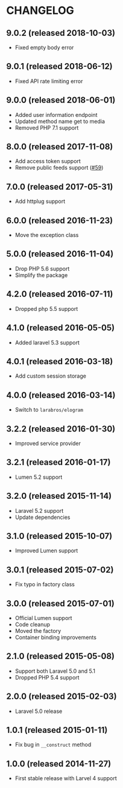 # CHANGELOG

## 9.0.2 (released 2018-10-03)

- Fixed empty body error

## 9.0.1 (released 2018-06-12)

- Fixed API rate limiting error

## 9.0.0 (released 2018-06-01)

- Added user information endpoint
- Updated method name get to media
- Removed PHP 7.1 support

## 8.0.0 (released 2017-11-08)

- Add access token support
- Remove public feeds support ([#59](https://github.com/vinkla/instagram/issues/59))

## 7.0.0 (released 2017-05-31)

- Add httplug support

## 6.0.0 (released 2016-11-23)

- Move the exception class

## 5.0.0 (released 2016-11-04)

- Drop PHP 5.6 support
- Simplify the package

## 4.2.0 (released 2016-07-11)

- Dropped php 5.5 support

## 4.1.0 (released 2016-05-05)

- Added laravel 5.3 support

## 4.0.1 (released 2016-03-18)

- Add custom session storage

## 4.0.0 (released 2016-03-14)

- Switch to `larabros/elogram`

## 3.2.2 (released 2016-01-30)

- Improved service provider

## 3.2.1 (released 2016-01-17)

- Lumen 5.2 support

## 3.2.0 (released 2015-11-14)

- Laravel 5.2 support
- Update dependencies

## 3.1.0 (released 2015-10-07)

- Improved Lumen support

## 3.0.1 (released 2015-07-02)

- Fix typo in factory class

## 3.0.0 (released 2015-07-01)

- Official Lumen support
- Code cleanup
- Moved the factory
- Container binding improvements

## 2.1.0 (released 2015-05-08)

- Support both Laravel 5.0 and 5.1
- Dropped PHP 5.4 support

## 2.0.0 (released 2015-02-03)

- Laravel 5.0 release

## 1.0.1 (released 2015-01-11)

- Fix bug in `__construct` method

## 1.0.0 (released 2014-11-27)

- First stable release with Larvel 4 support
